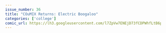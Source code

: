 ```yaml
---
issue_number: 36
title: "COuMIX Returns: Electric Boogaloo"
categories: ['college']
comic_url: https://lh3.googleusercontent.com/l7ZpVw7ENEjD73fCDPWhfLtB6pXKEDginXwOpEvv6luScxDrF7LWFuHLzCFAxVXzmII6ncPGmrhgxnLTnxrxfKGu7kYtNiW-xrXVfb69ptJvKpY1oPl1PXlfrzBcgKqrccrp2h1FtQ=w1200
---
```

